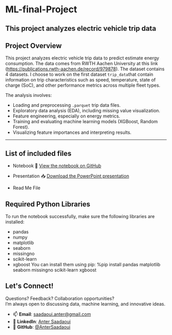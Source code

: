# ML-final-Project
This project analyzes electric vehicle trip data
------
Project Overview
----------------
This project analyzes electric vehicle trip data to predict estimate energy consumption. 
The data comes from RWTH Aachen University at this link (https://publications.rwth-aachen.de/record/979878). The dataset contains 4 datasets.
I choose to work on the first dataset `trip_data`that contain information on trip characteristics such as speed, temperature, state of charge (SoC),
and other performance metrics across multiple fleet types.

The analysis involves:
- Loading and preprocessing `.parquet` trip data files.
- Exploratory data analysis (EDA), including missing value visualization.
- Feature engineering, especially on energy metrics.
- Training and evaluating machine learning models (XGBoost, Random Forest).
- Visualizing feature importances and interpreting results.
----------
List of included files
-------------------------
- Notebook
🔗 [View the notebook on GitHub](https://github.com/AnterSaadaoui/Final-Project/blob/8b345bc07f7530824763dff3d42126fd282292db/ML_Final%20Project_Anter%20Saadaoui.ipynb)

- Presentation
📥 [Download the PowerPoint presentation](https://github.com/AnterSaadaoui/Final-Project/blob/effda8452e7c21b3ff69348b5b6d8bdb68911042/ML_Final%20Project_Anter%20Saadaoui.pptx)

- Read Me File

Required Python Libraries
-------------------------
To run the notebook successfully, make sure the following libraries are installed:
- pandas
- numpy
- matplotlib
- seaborn
- missingno
- scikit-learn
- xgboost
You can install them using pip:
%pip install pandas matplotlib seaborn missingno scikit-learn xgboost

Let's Connect!
------
Questions? Feedback? Collaboration opportunities?  
I’m always open to discussing data, machine learning, and innovative ideas.
- 📫 **Email**: [saadaoui.anter@gmail.com](mailto:saadaoui.anter@gmail.com.com)
- 💼 **LinkedIn**: [Anter Saadaoui](https://www.linkedin.com/in/anter-saadaoui-81213799/)
- 🧠 **GitHub**: [@AnterSaadaoui](https://github.com/AnterSaadaoui)
